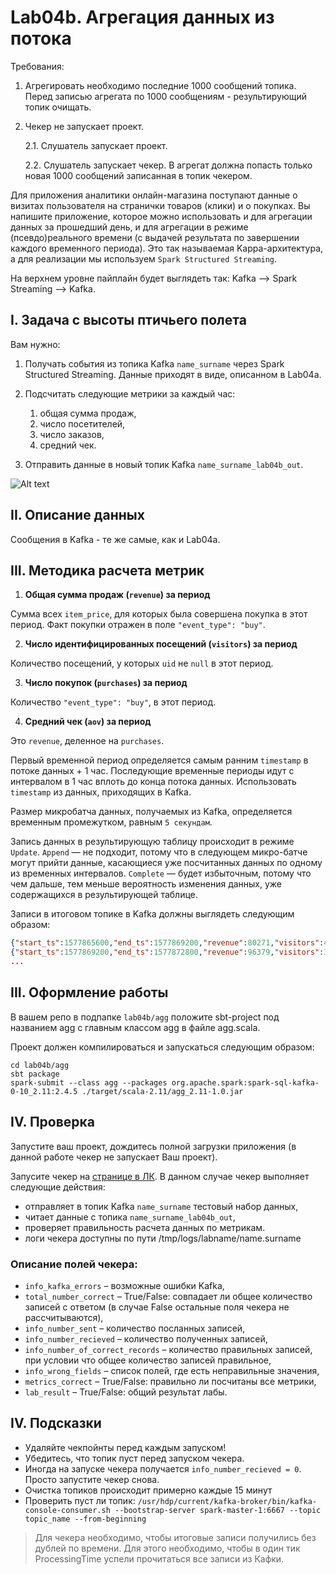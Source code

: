 # Lab04b. Агрегация данных из потока

Требования:
1. Агрегировать необходимо последние 1000 сообщений топика. Перед записью агрегата по 1000 сообщениям - результирующий топик очищать.
2. Чекер не запускает проект. 

   2.1. Слушатель запускает проект.  
   
   2.2. Слушатель запускает чекер. В агрегат должна попасть только новая 1000 сообщений записанная в топик чекером.   


Для приложения аналитики онлайн-магазина поступают данные о визитах пользователя на странички товаров (клики) и о покупках. Вы напишите приложение, которое можно использовать и для агрегации данных за прошедший день, и для агрегации в режиме (псевдо)реального времени (с выдачей результата по завершении каждого временного периода). Это так называемая Kappa-архитектура, а для реализации мы используем `Spark Structured Streaming`.

На верхнем уровне пайплайн будет выглядеть так: Kafka —> Spark Streaming —> Kafka.

## I. Задача с высоты птичьего полета

Вам нужно:

1. Получать события из топика Kafka `name_surname` через Spark Structured Streaming. Данные приходят в виде, описанном в Lab04a.

2. Подсчитать следующие метрики за каждый час:
   1. общая сумма продаж,
   2. число посетителей,
   3. число заказов,
   4. средний чек.
   
3. Отправить данные в новый топик Kafka `name_surname_lab04b_out`.

![Alt text](images/img4b.png?raw=true "Архитектура")

## II. Описание данных

Сообщения в Kafka - те же самые, как и Lab04a.

## III. Методика расчета метрик

1. **Общая сумма продаж (`revenue`) за период**

Сумма всех `item_price`, для которых была совершена покупка в этот период. Факт покупки отражен в поле `"event_type": "buy"`.

2. **Число идентифицированных посещений (`visitors`) за период**

Количество посещений, у которых `uid` не `null` в этот период.

3. **Число покупок (`purchases`) за период**

Количество `"event_type": "buy"`, в этот период. 

4. **Средний чек (`aov`) за период**

Это `revenue`, деленное на `purchases`. 

Первый временной период определяется самым ранним `timestamp` в потоке данных + 1 час. Последующие временные периоды идут с интервалом в 1 час вплоть до конца потока данных. Использовать `timestamp` из данных, приходящих в Kafka.

Размер микробатча данных, получаемых из Kafka, определяется временным промежутком, равным `5 секундам`.

Запись данных в результирующую таблицу происходит в режиме `Update`. `Append` — не подходит, потому что в следующем микро-батче могут прийти данные, касающиеся уже посчитанных данных по одному из временных интервалов. `Complete` — будет избыточным, потому что чем дальше, тем меньше вероятность изменения данных, уже содержащихся в результирующей таблице.

Записи в итоговом топике в Kafka должны выглядеть следующим образом:

```json
{"start_ts":1577865600,"end_ts":1577869200,"revenue":80271,"visitors":46,"purchases":28,"aov":2866.8214285714284}
{"start_ts":1577869200,"end_ts":1577872800,"revenue":96379,"visitors":32,"purchases":40,"aov":2409.475}
...
```

## III. Оформление работы

В вашем репо в подпапке `lab04b/agg` положите sbt-project под названием agg с главным классом agg в файле agg.scala.

Проект должен компилироваться и запускаться следующим образом:

```
cd lab04b/agg
sbt package
spark-submit --class agg --packages org.apache.spark:spark-sql-kafka-0-10_2.11:2.4.5 ./target/scala-2.11/agg_2.11-1.0.jar 
```

## IV. Проверка

Запустите ваш проект, дождитесь полной загрузки приложения (в данной работе чекер не запускает Ваш проект).

Запусите чекер на [странице в ЛК](https://lk-spark-de.newprolab.com/lab/sb1labb04). В данном случае чекер выполняет следующие действия:

- отправляет в топик Kafka `name_surname` тестовый набор данных,
- читает данные с топика `name_surname_lab04b_out`,
- проверяет правильность расчета данных по метрикам.
- логи чекера доступны по пути /tmp/logs/labname/name.surname

### Описание полей чекера:

* `info_kafka_errors` – возможные ошибки Kafka,
* `total_number_correct` – True/False: совпадает ли общее количество записей с ответом (в случае False остальные поля чекера не рассчитываются),
* `info_number_sent` – количество посланных записей,
* `info_number_recieved` – количество полученных записей,
* `info_number_of_correct_records` – количество правильных записей, при условии что общее количество записей правильное,
* `info_wrong_fields` – список полей, где есть неправильные значения,
* `metrics_correct` – True/False: правильно ли посчитаны все метрики,
* `lab_result` – True/False: общий результат лабы.

## IV. Подсказки

- Удаляйте чекпойнты перед каждым запуском!
- Убедитесь, что топик пуст перед запуском чекера.
- Иногда на запуске чекера получается `info_number_recieved = 0`. Просто запустите чекер снова.
- Очистка топиков происходит примерно каждые 15 минут
- Проверить пуст ли топик: `/usr/hdp/current/kafka-broker/bin/kafka-console-consumer.sh --bootstrap-server spark-master-1:6667 --topic topic_name --from-beginning`
> Для чекера необходимо, чтобы итоговые записи получились без дублей по времени. Для этого необходимо, чтобы в один тик ProcessingTime успели прочитаться все записи из Кафки. 


